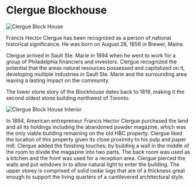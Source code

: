 # Clergue Blockhouse

![Clergue Block House](images/clergue-block-house.jpg)

Francis Hector Clergue has been recognized as a person of national historical significance. He was born on August 28, 1856 in Brewer, Maine.

Clergue arrived in Sault Ste. Marie in 1894 when he went to work for a group of Philadelphia financiers and investors. Clergue recognized the potential that the areas natural resources possessed and capitalized on it, developing multiple industries in Sault Ste. Marie and the surrounding area leaving a lasting impact on the community.

The lower stone story of the Blockhouse dates back to 1819, making it the second oldest stone building northwest of Toronto.

![Clergue Block House Interior](images/clergue-block-house-interior.jpg)

In 1894, American entrepreneur Francis Hector Clergue purchased the land and all its holdings including the abandoned powder magazine, which was the only viable building remaining on the old HBC property. Clergue liked the location of this property given its close proximity to his pulp and paper mill. Clergue added the finishing touches; by building a wall in the middle of the room to divide the magazine into two parts. The back room was used as a kitchen and the front was used for a reception area. Clergue pierced the walls and put windows in to allow natural light to enter the building. The upper storey is comprised of solid cedar logs that are of a thickness great enough to support the living quarters of a cantilevered architectural style.
